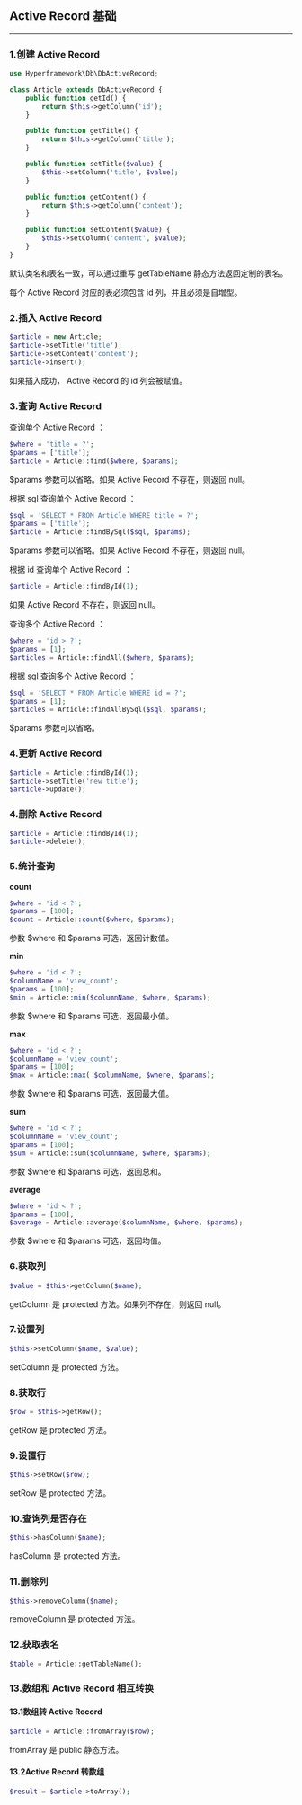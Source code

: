 ## Active Record 基础

---

### 1.创建 Active Record 

```php
use Hyperframework\Db\DbActiveRecord;

class Article extends DbActiveRecord {
    public function getId() {
        return $this->getColumn('id');
    }

    public function getTitle() {
        return $this->getColumn('title');
    }

    public function setTitle($value) {
        $this->setColumn('title', $value);
    }

    public function getContent() {
        return $this->getColumn('content');
    }

    public function setContent($value) {
        $this->setColumn('content', $value);
    }
}
```
默认类名和表名一致，可以通过重写 getTableName 静态方法返回定制的表名。

每个 Active Record 对应的表必须包含 id 列，并且必须是自增型。

### 2.插入 Active Record 

```php
$article = new Article;
$article->setTitle('title');
$article->setContent('content');
$article->insert();
```
如果插入成功， Active Record 的 id 列会被赋值。

### 3.查询 Active Record 

查询单个 Active Record ：
```php
$where = 'title = ?';
$params = ['title'];
$article = Article::find($where, $params);
```
$params 参数可以省略。如果 Active Record 不存在，则返回 null。

根据 sql 查询单个 Active Record ：
```php
$sql = 'SELECT * FROM Article WHERE title = ?';
$params = ['title'];
$article = Article::findBySql($sql, $params);
```
$params 参数可以省略。如果 Active Record 不存在，则返回 null。

根据 id 查询单个 Active Record ：
```php
$article = Article::findById(1);
```
如果 Active Record 不存在，则返回 null。

查询多个 Active Record ：
```php
$where = 'id > ?';
$params = [1];
$articles = Article::findAll($where, $params);
```

根据 sql 查询多个 Active Record ：
```php
$sql = 'SELECT * FROM Article WHERE id = ?';
$params = [1];
$articles = Article::findAllBySql($sql, $params);
```
$params 参数可以省略。

### 4.更新 Active Record 

```php
$article = Article::findById(1);
$article->setTitle('new title');
$article->update();
```

### 4.删除 Active Record 

```php
$article = Article::findById(1);
$article->delete();
```

### 5.统计查询

**count**
```php
$where = 'id < ?';
$params = [100];
$count = Article::count($where, $params);
```
参数 $where 和 $params 可选，返回计数值。

**min**
```php
$where = 'id < ?';
$columnName = 'view_count';
$params = [100];
$min = Article::min($columnName, $where, $params);
```
参数 $where 和 $params 可选，返回最小值。

**max**
```php
$where = 'id < ?';
$columnName = 'view_count';
$params = [100];
$max = Article::max( $columnName, $where, $params);
```
参数 $where 和 $params 可选，返回最大值。

**sum**
```php
$where = 'id < ?';
$columnName = 'view_count';
$params = [100];
$sum = Article::sum($columnName, $where, $params);
```
参数 $where 和 $params 可选，返回总和。

**average**
```php
$where = 'id < ?';
$params = [100];
$average = Article::average($columnName, $where, $params);
```
参数 $where 和 $params 可选，返回均值。
### 6.获取列

```php
$value = $this->getColumn($name);
```
getColumn 是 protected 方法。如果列不存在，则返回 null。
### 7.设置列

```php
$this->setColumn($name, $value);
```
setColumn 是 protected 方法。

### 8.获取行

```php
$row = $this->getRow();
```
getRow 是 protected 方法。

### 9.设置行

```php
$this->setRow($row);
```
setRow 是 protected 方法。

### 10.查询列是否存在

```php
$this->hasColumn($name);
```
hasColumn 是 protected 方法。
### 11.删除列

```php
$this->removeColumn($name);
```
removeColumn 是 protected 方法。
### 12.获取表名

```php
$table = Article::getTableName();
```
### 13.数组和 Active Record 相互转换

#### 13.1数组转 Active Record 

```php
$article = Article::fromArray($row);
```
fromArray 是 public 静态方法。
####  13.2Active Record 转数组

```php
$result = $article->toArray();
```
